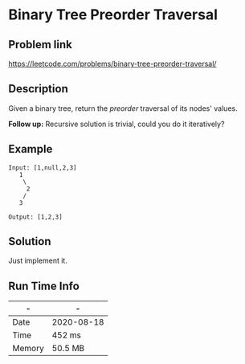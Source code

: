 #  Binary Tree Preorder Traversal

## Problem link
https://leetcode.com/problems/binary-tree-preorder-traversal/

## Description
Given a binary tree, return the *preorder* traversal of its nodes' values.

**Follow up:** Recursive solution is trivial, could you do it iteratively?

## Example

```
Input: [1,null,2,3]
   1
    \
     2
    /
   3

Output: [1,2,3]
```





## Solution

Just implement it.

## Run Time Info

\- | \-
------------ | -------------
Date | 2020-08-18
Time | 452 ms
Memory | 50.5 MB

